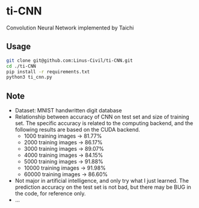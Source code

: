 # ti-CNN

Convolution Neural Network implemented by Taichi

## Usage

```bash
git clone git@github.com:Linus-Civil/ti-CNN.git
cd ./ti-CNN
pip install -r requirements.txt
python3 ti_cnn.py
```

## Note

- Dataset: MNIST handwritten digit database
- Relationship between accuracy of CNN on test set and size of training set. The specific accuracy is related to the computing backend, and the following results are based on the CUDA backend.
  - 1000 training images &rarr; 81.77%
  - 2000 training images &rarr; 86.17%
  - 3000 training images &rarr;  89.07%
  - 4000 training images &rarr; 84.15%
  - 5000 training images  &rarr; 91.88%
  - 10000  training images  &rarr; 91.98%
  - 60000  training images  &rarr; 86.60%
- Not major in artificial intelligence, and only try what I just learned. The prediction accuracy on the test set is not bad, but there may be BUG in the code, for reference only.
- ...
